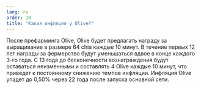```yaml
---
lang: ru
order: 18
title: "Какая инфляция у Olive?"
---
```


После префарминга Olive, Olive будет предлагать награду за выращивание в размере 64 сhia каждые 10 минут. В течение первых 12 лет награды за фермерство будут уменьшаться вдвое в конце каждого 3-го года. С 13 года до бесконечности вознаграждения будут оставаться неизменными и составлять 4 Olive каждые 10 минут, что приведет к постоянному снижению темпов инфляции. Инфляция Olive упадет до 0,50% через 22 года после запуска основной сети.
